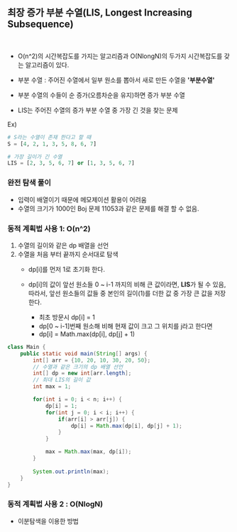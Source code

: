 ## 최장 증가 부분 수열(LIS, Longest Increasing Subsequence)

<br>

- O(n^2)의 시간복잡도를 가지는 알고리즘과 O(NlongN)의 두가지 시간복잡도를 갖는 알고리즘이 있다.

- 부분 수열 : 주어진 수열에서 일부 원소를 뽑아서 새로 만든 수열을 **'부분수열'**
- 부분 수열의 수들이 순 증가(오름차순을 유지)하면 증가 부분 수열
- LIS는 주어진 수열의 증가 부분 수열 중 가장 긴 것을 찾는 문제

Ex)
```python
# S라는 수열이 존재 한다고 할 때
S = [4, 2, 1, 3, 5, 8, 6, 7]

# 가장 길이가 긴 수열
LIS = [2, 3, 5, 6, 7] or [1, 3, 5, 6, 7]
```


### 완전 탐색 풀이
- 입력이 배열이기 때문에 메모제이션 활용이 어려움
- 수열의 크기가 1000인 Boj 문제 11053과 같은 문제를 해결 할 수 없음.

### 동적 계획법 사용 1: O(n^2)

1) 수열의 길이와 같은 dp 배열을 선언
2) 수열을 처음 부터 끝까지 순서대로 탐색
    - dp[i]를 먼저 1로 초기화 한다.
    - dp[i]의 값이 앞선 원소들 0 ~ i-1 까지의 비해 큰 값이라면, **LIS**가 될 수 있음,  
    따라서, 앞선 원소들의 값들 중 본인의 길이(1)를 더한 값 중 가장 큰 값을 저장한다.
    
        * 최초 방문시 dp[i] = 1
        * dp[0 ~ i-1]번째 원소해 비해 현재 값이 크고 그 위치를 j라고 한다면
        * dp[i] = Math.max(dp[i], dp[j] + 1)

    
```java
class Main {
    public static void main(String[] args) {
        int[] arr = {10, 20, 10, 30, 20, 50};
        // 수열과 같은 크기의 dp 배열 선언
        int[] dp = new int[arr.length];
        // 최대 LIS의 길이 값
        int max = 1;

        for(int i = 0; i < n; i++) {
            dp[i] = 1;
            for(int j = 0; i < i; i++) {
                if(arr[i] > arr[j]) {
                    dp[i] = Math.max(dp[i], dp[j] + 1);
                }
            }

            max = Math.max(max, dp[i]);
        }
        
        System.out.println(max);
    }
}
```


### 동적 계획법 사용 2 : O(NlogN)

- 이분탐색을 이용한 방법

